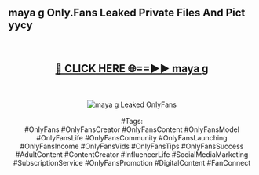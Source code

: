 <h2>maya g Only.Fans Leaked Private Files And Pict yycy</h2>
<br>
<div align="center">
<h2><a href="https://mediafiles.top/maya_g" rel="nofollow">🔴 CLICK HERE 🌐==►► maya g</a></h2>
<br>
<br>
<a href="https://mediafiles.top/maya_g" rel="nofollow" data-target="animated-image.originalLink"><img src="https://i.ibb.co.com/WyWwxjT/player-gif2.gif" alt="maya g Leaked OnlyFans" style="max-width: 100%; display: inline-block;" data-target="animated-image.originalImage"></a>
<br><br>
#Tags:
<br>
#OnlyFans #OnlyFansCreator #OnlyFansContent #OnlyFansModel #OnlyFansLife #OnlyFansCommunity #OnlyFansLaunching #OnlyFansIncome #OnlyFansVids #OnlyFansTips #OnlyFansSuccess #AdultContent #ContentCreator #InfluencerLife #SocialMediaMarketing #SubscriptionService #OnlyFansPromotion #DigitalContent #FanConnect
</div>
<br>